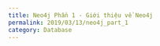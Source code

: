```yaml
---
title: Neo4j Phần 1 - Giới thiệu về Neo4j
permalink: 2019/03/13/neo4j_part_1
category: Database
---
```

